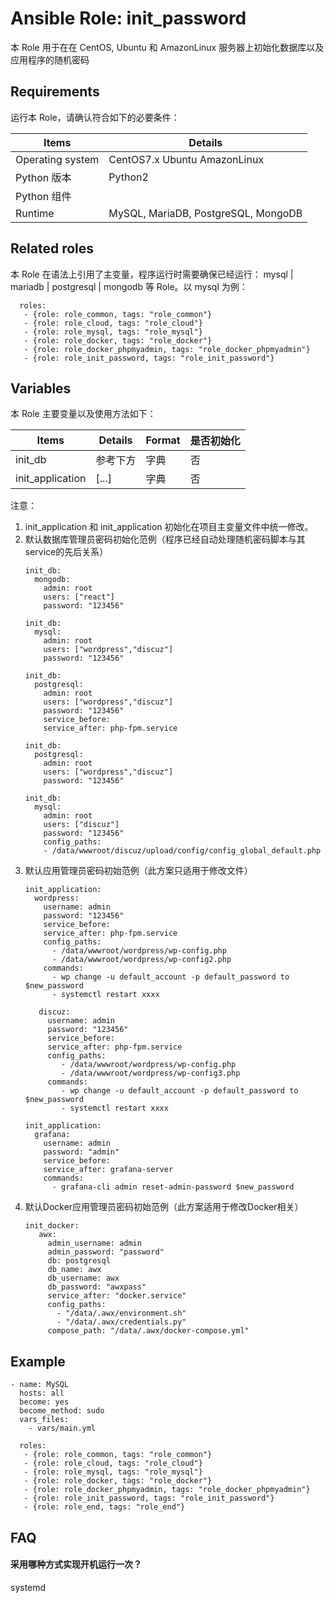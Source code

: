 Ansible Role: init_password
=========

本 Role 用于在在 CentOS, Ubuntu 和 AmazonLinux 服务器上初始化数据库以及应用程序的随机密码

## Requirements

运行本 Role，请确认符合如下的必要条件：

| **Items**      | **Details** |
| ------------------| ------------------|
| Operating system | CentOS7.x Ubuntu AmazonLinux |
| Python 版本 | Python2  |
| Python 组件 |    |
| Runtime | MySQL, MariaDB, PostgreSQL, MongoDB |


## Related roles

本 Role 在语法上引用了主变量，程序运行时需要确保已经运行： mysql | mariadb | postgresql | mongodb 等 Role。以 mysql 为例：

```
  roles:
   - {role: role_common, tags: "role_common"}   
   - {role: role_cloud, tags: "role_cloud"}
   - {role: role_mysql, tags: "role_mysql"}
   - {role: role_docker, tags: "role_docker"}
   - {role: role_docker_phpmyadmin, tags: "role_docker_phpmyadmin"}
   - {role: role_init_password, tags: "role_init_password"} 
```


## Variables

本 Role 主要变量以及使用方法如下：

| **Items**      | **Details** | **Format**  | **是否初始化** |
| ------------------| ------------------|-----|-----|
| init_db | 参考下方  | 字典 | 否 |
| init_application | [...]   | 字典 | 否 |

注意：
1. init_application 和 init_application 初始化在项目主变量文件中统一修改。
2. 默认数据库管理员密码初始化范例（程序已经自动处理随机密码脚本与其service的先后关系）
    ```
    init_db: 
      mongodb:
        admin: root
        users: ["react"]
        password: "123456"

    init_db: 
      mysql:
        admin: root
        users: ["wordpress","discuz"]
        password: "123456"

    init_db: 
      postgresql:
        admin: root
        users: ["wordpress","discuz"]
        password: "123456"
        service_before:
        service_after: php-fpm.service
    
    init_db: 
      postgresql:
        admin: root
        users: ["wordpress","discuz"]
        password: "123456"
        
    init_db: 
      mysql:
        admin: root
        users: ["discuz"]
        password: "123456"  
        config_paths:
        - /data/wwwroot/discuz/upload/config/config_global_default.php
    ```
3. 默认应用管理员密码初始范例（此方案只适用于修改文件）
    ```
    init_application:
      wordpress:
        username: admin
        password: "123456"
        service_before:
        service_after: php-fpm.service
        config_paths: 
          - /data/wwwroot/wordpress/wp-config.php
          - /data/wwwroot/wordpress/wp-config2.php
        commands: 
          - wp change -u default_account -p default_password to $new_password
          - systemctl restart xxxx  
          
       discuz:   
         username: admin
         password: "123456"
         service_before:
         service_after: php-fpm.service
         config_paths: 
            - /data/wwwroot/wordpress/wp-config.php
            - /data/wwwroot/wordpress/wp-config3.php
         commands: 
            - wp change -u default_account -p default_password to $new_password
            - systemctl restart xxxx  
       
    init_application:
      grafana:
        username: admin
        password: "admin"
        service_before:
        service_after: grafana-server
        commands: 
          - grafana-cli admin reset-admin-password $new_password        
    ```
4. 默认Docker应用管理员密码初始范例（此方案适用于修改Docker相关）
    ```
    init_docker:
       awx:
         admin_username: admin
         admin_password: "password"
         db: postgresql
         db_name: awx
         db_username: awx
         db_password: "awxpass"
         service_after: "docker.service"
         config_paths: 
           - "/data/.awx/environment.sh"
           - "/data/.awx/credentials.py"
         compose_path: "/data/.awx/docker-compose.yml"      
    ```

## Example

```
- name: MySQL
  hosts: all
  become: yes
  become_method: sudo 
  vars_files:
    - vars/main.yml 

  roles:
   - {role: role_common, tags: "role_common"}   
   - {role: role_cloud, tags: "role_cloud"}
   - {role: role_mysql, tags: "role_mysql"}
   - {role: role_docker, tags: "role_docker"}
   - {role: role_docker_phpmyadmin, tags: "role_docker_phpmyadmin"}
   - {role: role_init_password, tags: "role_init_password"}
   - {role: role_end, tags: "role_end"} 
```

## FAQ

#### 采用哪种方式实现开机运行一次？

systemd


